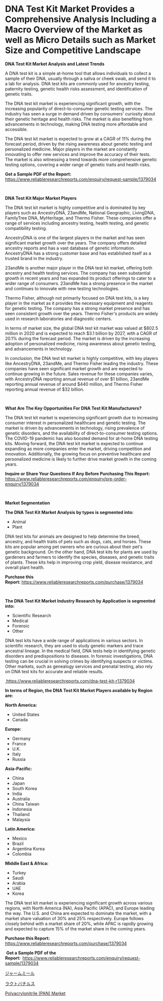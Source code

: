 <p><h1>DNA Test Kit Market Provides a Comprehensive Analysis Including a Macro Overview of the Market as well as Micro Details such as Market Size and Competitive Landscape</h1></p><p><strong>DNA Test Kit Market Analysis and Latest Trends</strong></p>
<p><p>A DNA test kit is a simple at-home tool that allows individuals to collect a sample of their DNA, usually through a saliva or cheek swab, and send it to a lab for analysis. DNA test kits are commonly used for ancestry testing, paternity testing, genetic health risks assessment, and identification of genetic traits.</p><p>The DNA test kit market is experiencing significant growth, with the increasing popularity of direct-to-consumer genetic testing services. The industry has seen a surge in demand driven by consumers' curiosity about their genetic heritage and health risks. The market is also benefiting from advancements in technology, making DNA testing more affordable and accessible.</p><p>The DNA test kit market is expected to grow at a CAGR of 11% during the forecast period, driven by the rising awareness about genetic testing and personalized medicine. Major players in the market are constantly innovating to offer new services and improve the accuracy of their tests. The market is also witnessing a trend towards more comprehensive genetic testing options, covering a wider range of genetic traits and health risks.</p></p>
<p><strong>Get a Sample PDF of the Report:&nbsp;</strong> <a href="https://www.reliableresearchreports.com/enquiry/request-sample/1379034">https://www.reliableresearchreports.com/enquiry/request-sample/1379034</a></p>
<p>&nbsp;</p>
<p><strong>DNA Test Kit Major Market Players</strong></p>
<p><p>The DNA test kit market is highly competitive and is dominated by key players such as AncestryDNA, 23andMe, National Geographic, LivingDNA, FamilyTree DNA, MyHeritage, and Thermo Fisher. These companies offer a range of services including ancestry testing, health testing, and genetic compatibility testing.</p><p>AncestryDNA is one of the largest players in the market and has seen significant market growth over the years. The company offers detailed ancestry reports and has a vast database of genetic information. AncestryDNA has a strong customer base and has established itself as a trusted brand in the industry.</p><p>23andMe is another major player in the DNA test kit market, offering both ancestry and health testing services. The company has seen substantial growth in recent years and has expanded its product offerings to cater to a wider range of consumers. 23andMe has a strong presence in the market and continues to innovate with new testing technologies.</p><p>Thermo Fisher, although not primarily focused on DNA test kits, is a key player in the market as it provides the necessary equipment and reagents for genetic testing. The company has a strong market presence and has seen consistent growth over the years. Thermo Fisher's products are widely used in research laboratories and diagnostic centers.</p><p>In terms of market size, the global DNA test kit market was valued at $802.5 million in 2020 and is expected to reach $3.1 billion by 2027, with a CAGR of 20.1% during the forecast period. The market is driven by the increasing adoption of personalized medicine, rising awareness about genetic testing, and advancements in technology.</p><p>In conclusion, the DNA test kit market is highly competitive, with key players like AncestryDNA, 23andMe, and Thermo Fisher leading the industry. These companies have seen significant market growth and are expected to continue growing in the future. Sales revenue for these companies varies, with AncestryDNA reporting annual revenue of over $1 billion, 23andMe reporting annual revenue of around $440 million, and Thermo Fisher reporting annual revenue of $32 billion.</p></p>
<p>&nbsp;</p>
<p><strong>What Are The Key Opportunities For DNA Test Kit Manufacturers?</strong></p>
<p><p>The DNA test kit market is experiencing significant growth due to increasing consumer interest in personalized healthcare and genetic testing. The market is driven by advancements in technology, rising prevalence of genetic disorders, and the availability of direct-to-consumer testing options. The COVID-19 pandemic has also boosted demand for at-home DNA testing kits. Moving forward, the DNA test kit market is expected to continue expanding as more companies enter the market, driving competition and innovation. Additionally, the growing focus on preventive healthcare and personalized medicine is likely to further drive market growth in the coming years.</p></p>
<p><strong>Inquire or Share Your Questions If Any Before Purchasing This Report:</strong> <a href="https://www.reliableresearchreports.com/enquiry/pre-order-enquiry/1379034">https://www.reliableresearchreports.com/enquiry/pre-order-enquiry/1379034</a></p>
<p>&nbsp;</p>
<p><strong>Market Segmentation</strong></p>
<p><strong>The DNA Test Kit Market Analysis by types is segmented into:</strong></p>
<p><ul><li>Animal</li><li>Plant</li></ul></p>
<p><p>DNA test kits for animals are designed to help determine the breed, ancestry, and health traits of pets such as dogs, cats, and horses. These kits are popular among pet owners who are curious about their pet's genetic background. On the other hand, DNA test kits for plants are used by gardeners and farmers to identify the species, diseases, and genetic traits of plants. These kits help in improving crop yield, disease resistance, and overall plant health.</p></p>
<p><strong>Purchase this Report:&nbsp;</strong><a href="https://www.reliableresearchreports.com/purchase/1379034">https://www.reliableresearchreports.com/purchase/1379034</a></p>
<p>&nbsp;</p>
<p><strong>The DNA Test Kit Market Industry Research by Application is segmented into:</strong></p>
<p><ul><li>Scientific Research</li><li>Medical</li><li>Forensic</li><li>Other</li></ul></p>
<p><p>DNA test kits have a wide range of applications in various sectors. In scientific research, they are used to study genetic markers and trace ancestral lineage. In the medical field, DNA tests help in identifying genetic disorders and predispositions to diseases. In forensic investigations, DNA testing can be crucial in solving crimes by identifying suspects or victims. Other markets, such as genealogy services and prenatal testing, also rely on DNA test kits for accurate and reliable results.</p></p>
<p><a href="https://www.reliableresearchreports.com/dna-test-kit-r1379034">&nbsp;https://www.reliableresearchreports.com/dna-test-kit-r1379034</a></p>
<p><strong>In terms of Region, the DNA Test Kit Market Players available by Region are:</strong></p>
<p>
    <p> <strong> North America: </strong>
        <ul>
            <li>United States</li>
            <li>Canada</li>
        </ul>
        </p> 
    <p> <strong> Europe: </strong>
        <ul>
            <li>Germany</li>
            <li>France</li>
            <li>U.K.</li>
            <li>Italy</li>
            <li>Russia</li>
        </ul>
        </p> 
    <p> <strong> Asia-Pacific: </strong>
        <ul>
            <li>China</li>
            <li>Japan</li>
            <li>South Korea</li>
            <li>India</li>
            <li>Australia</li>
            <li>China Taiwan</li>
            <li>Indonesia</li>
            <li>Thailand</li>
            <li>Malaysia</li>
        </ul>
        </p> 
    <p> <strong> Latin America: </strong>
        <ul>
            <li>Mexico</li>
            <li>Brazil</li>
            <li>Argentina Korea</li>
            <li>Colombia</li>
        </ul>
        </p> 
    <p> <strong> Middle East & Africa: </strong>
        <ul>
            <li>Turkey</li>
            <li>Saudi</li>
            <li>Arabia</li>
            <li>UAE</li>
            <li>Korea</li>
        </ul>
    </p>
    </p>
<p><p>The DNA test kit market is experiencing significant growth across various regions, with North America (NA), Asia Pacific (APAC), and Europe leading the way. The U.S. and China are expected to dominate the market, with a market share valuation of 30% and 25% respectively. Europe follows closely behind with a market share of 20%, while APAC is rapidly growing and expected to capture 15% of the market share in the coming years.</p></p>
<p><strong>Purchase this Report: </strong><a href="https://www.reliableresearchreports.com/purchase/1379034">https://www.reliableresearchreports.com/purchase/1379034</a></p>
<p>&nbsp;<strong>Get a Sample PDF of the Report:&nbsp;&nbsp;</strong><a href="https://www.reliableresearchreports.com/enquiry/request-sample/1379034">https://www.reliableresearchreports.com/enquiry/request-sample/1379034</a></p>
<p><strong></strong></p>
<p><p><a href="https://github.com/DwightHuels1/Market-Research-Report-List-1/blob/main/802101450695.md">ジャームミール</a></p><p><a href="https://github.com/tanyaali3/Market-Research-Report-List-1/blob/main/467045350694.md">ラクトバチルス</a></p><p><a href="https://issuu.com/reportprime-2/docs/polyacrylonitrile-pan-market-size-2030.pptx">Polyacrylonitrile (PAN) Market</a></p></p>